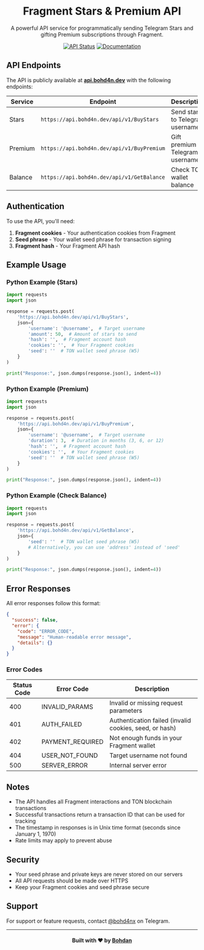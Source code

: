 <div align="center">

# Fragment Stars & Premium API

A powerful API service for programmatically sending Telegram Stars and gifting Premium subscriptions through Fragment.

[![API Status](https://img.shields.io/badge/API-Online-brightgreen)](https://api.bohd4n.dev)
[![Documentation](https://img.shields.io/badge/Docs-Available-blue)](https://fragment.bohd4n.dev/docs)

</div>

## API Endpoints

The API is publicly available at **[api.bohd4n.dev](https://api.bohd4n.dev)** with the following endpoints:

| Service | Endpoint                                   | Description                        |
|---------|--------------------------------------------|------------------------------------|
| Stars   | `https://api.bohd4n.dev/api/v1/BuyStars`   | Send stars to Telegram usernames   |
| Premium | `https://api.bohd4n.dev/api/v1/BuyPremium` | Gift premium to Telegram usernames |
| Balance | `https://api.bohd4n.dev/api/v1/GetBalance` | Check TON wallet balance           |

## Authentication

To use the API, you'll need:

1. **Fragment cookies** - Your authentication cookies from Fragment
2. **Seed phrase** - Your wallet seed phrase for transaction signing
3. **Fragment hash** - Your Fragment API hash

## Example Usage

### Python Example (Stars)

```python
import requests
import json

response = requests.post(
    'https://api.bohd4n.dev/api/v1/BuyStars',
    json={
        'username': '@username',  # Target username
        'amount': 50,  # Amount of stars to send
        'hash': '',  # Fragment account hash
        'cookies': '',  # Your Fragment cookies
        'seed': ''  # TON wallet seed phrase (W5)
    }
)

print("Response:", json.dumps(response.json(), indent=4))
```

### Python Example (Premium)

```python
import requests
import json

response = requests.post(
    'https://api.bohd4n.dev/api/v1/BuyPremium',
    json={
        'username': '@username',  # Target username
        'duration': 3,  # Duration in months (3, 6, or 12)
        'hash': '',  # Fragment account hash
        'cookies': '',  # Your Fragment cookies
        'seed': ''  # TON wallet seed phrase (W5)
    }
)

print("Response:", json.dumps(response.json(), indent=4))
```

### Python Example (Check Balance)

```python
import requests
import json

response = requests.post(
    'https://api.bohd4n.dev/api/v1/GetBalance',
    json={
        'seed': ''  # TON wallet seed phrase (W5)
        # Alternatively, you can use 'address' instead of 'seed'
    }
)

print("Response:", json.dumps(response.json(), indent=4))
```

## Error Responses

All error responses follow this format:

```json
{
  "success": false,
  "error": {
    "code": "ERROR_CODE",
    "message": "Human-readable error message",
    "details": {}
  }
}
```

### Error Codes

| Status Code | Error Code       | Description                                            |
|-------------|------------------|--------------------------------------------------------|
| 400         | INVALID_PARAMS   | Invalid or missing request parameters                  |
| 401         | AUTH_FAILED      | Authentication failed (invalid cookies, seed, or hash) |
| 402         | PAYMENT_REQUIRED | Not enough funds in your Fragment wallet               |
| 404         | USER_NOT_FOUND   | Target username not found                              |
| 500         | SERVER_ERROR     | Internal server error                                  |

## Notes

- The API handles all Fragment interactions and TON blockchain transactions
- Successful transactions return a transaction ID that can be used for tracking
- The timestamp in responses is in Unix time format (seconds since January 1, 1970)
- Rate limits may apply to prevent abuse

## Security

- Your seed phrase and private keys are never stored on our servers
- All API requests should be made over HTTPS
- Keep your Fragment cookies and seed phrase secure

## Support

For support or feature requests, contact [@bohd4nx](https://t.me/bohd4nx) on Telegram.

---

<div align="center">
    <h4>Built with ❤️ by <a href="https://t.me/bohd4nx" target="_blank">Bohdan</a></h4>
</div>
